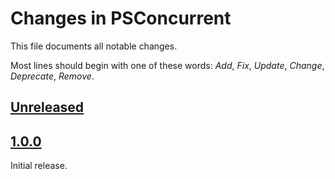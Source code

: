# Changes in PSConcurrent
This file documents all notable changes.

Most lines should begin with one of these words:
*Add*, *Fix*, *Update*, *Change*, *Deprecate*, *Remove*.

## [Unreleased](https://github.com/sharpjs/PSConcurrent/compare/v1.0.0...HEAD)

## [1.0.0](https://github.com/sharpjs/PSConcurrent/tree/v1.0.0)
Initial release.
